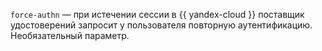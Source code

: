 `force-authn` — при истечении сессии в {{ yandex-cloud }} поставщик удостоверений запросит у пользователя повторную аутентификацию. Необязательный параметр.